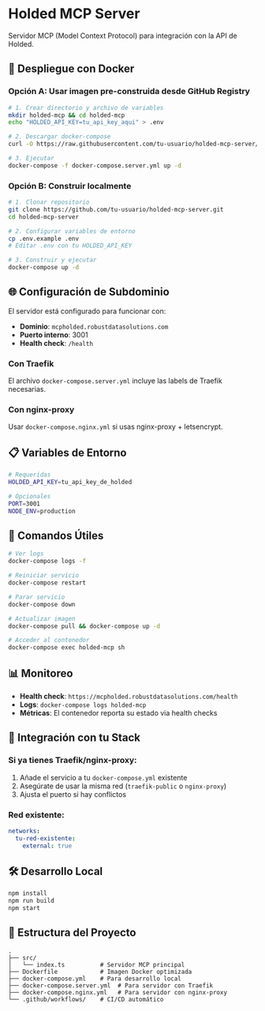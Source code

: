 # Holded MCP Server

Servidor MCP (Model Context Protocol) para integración con la API de Holded.

## 🚀 Despliegue con Docker

### Opción A: Usar imagen pre-construida desde GitHub Registry

```bash
# 1. Crear directorio y archivo de variables
mkdir holded-mcp && cd holded-mcp
echo "HOLDED_API_KEY=tu_api_key_aqui" > .env

# 2. Descargar docker-compose
curl -O https://raw.githubusercontent.com/tu-usuario/holded-mcp-server/main/docker-compose.server.yml

# 3. Ejecutar
docker-compose -f docker-compose.server.yml up -d
```

### Opción B: Construir localmente

```bash
# 1. Clonar repositorio
git clone https://github.com/tu-usuario/holded-mcp-server.git
cd holded-mcp-server

# 2. Configurar variables de entorno
cp .env.example .env
# Editar .env con tu HOLDED_API_KEY

# 3. Construir y ejecutar
docker-compose up -d
```

## 🌐 Configuración de Subdominio

El servidor está configurado para funcionar con:
- **Dominio**: `mcpholded.robustdatasolutions.com`
- **Puerto interno**: 3001
- **Health check**: `/health`

### Con Traefik
El archivo `docker-compose.server.yml` incluye las labels de Traefik necesarias.

### Con nginx-proxy
Usar `docker-compose.nginx.yml` si usas nginx-proxy + letsencrypt.

## 📋 Variables de Entorno

```bash
# Requeridas
HOLDED_API_KEY=tu_api_key_de_holded

# Opcionales
PORT=3001
NODE_ENV=production
```

## 🔧 Comandos Útiles

```bash
# Ver logs
docker-compose logs -f

# Reiniciar servicio
docker-compose restart

# Parar servicio
docker-compose down

# Actualizar imagen
docker-compose pull && docker-compose up -d

# Acceder al contenedor
docker-compose exec holded-mcp sh
```

## 📊 Monitoreo

- **Health check**: `https://mcpholded.robustdatasolutions.com/health`
- **Logs**: `docker-compose logs holded-mcp`
- **Métricas**: El contenedor reporta su estado via health checks

## 🔧 Integración con tu Stack

### Si ya tienes Traefik/nginx-proxy:

1. Añade el servicio a tu `docker-compose.yml` existente
2. Asegúrate de usar la misma red (`traefik-public` o `nginx-proxy`)
3. Ajusta el puerto si hay conflictos

### Red existente:
```yaml
networks:
  tu-red-existente:
    external: true
```

## 🛠️ Desarrollo Local

```bash
npm install
npm run build
npm start
```

## 📁 Estructura del Proyecto

```
.
├── src/
│   └── index.ts          # Servidor MCP principal
├── Dockerfile            # Imagen Docker optimizada
├── docker-compose.yml    # Para desarrollo local
├── docker-compose.server.yml  # Para servidor con Traefik
├── docker-compose.nginx.yml   # Para servidor con nginx-proxy
└── .github/workflows/    # CI/CD automático
```
